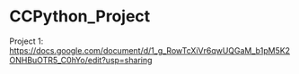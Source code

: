 # CCPython_Project
Project 1:
https://docs.google.com/document/d/1_g_RowTcXiVr6qwUQGaM_b1pM5K2ONHBuOTR5_C0hYo/edit?usp=sharing
